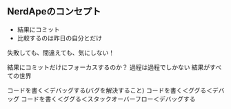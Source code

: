 ## NerdApeのコンセプト
- 結果にコミット
- 比較するのは昨日の自分とだけ

失敗しても、間違えても、気にしない！

結果にコミットだけにフォーカスするのか？
過程は過程でしかない
結果がすべての世界

コードを書く＜デバッグする(バグを解決すること)
コードを書く＜ググる＜デバッグ
コードを書く＜ググる＜スタックオーバーフロー＜デバッグする

